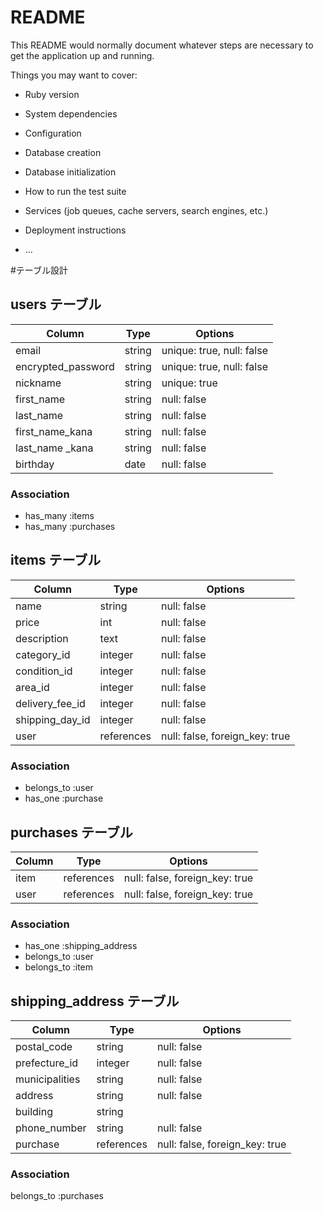 # README

This README would normally document whatever steps are necessary to get the
application up and running.

Things you may want to cover:

* Ruby version

* System dependencies

* Configuration

* Database creation

* Database initialization

* How to run the test suite

* Services (job queues, cache servers, search engines, etc.)

* Deployment instructions

* ...

#テーブル設計
## users テーブル
| Column             | Type   | Options                   |
| ------------------ | ------ | ------------------------- |
| email              | string | unique: true, null: false |
| encrypted_password | string | unique: true, null: false |
| nickname           | string | unique: true              |
| first_name         | string | null: false               |
| last_name          | string | null: false               |
| first_name_kana    | string | null: false               |
| last_name _kana    | string | null: false               |
| birthday           | date   | null: false               |
### Association
- has_many :items
- has_many :purchases


## items テーブル
| Column          | Type       | Options                        |
| --------------- | ---------- | ------------------------------ |
| name            | string     | null: false                    |
| price           | int        | null: false                    |
| description     | text       | null: false                    |
| category_id     | integer    | null: false                    |
| condition_id    | integer    | null: false                    |
| area_id         | integer    | null: false                    |
| delivery_fee_id | integer    | null: false                    |
| shipping_day_id | integer    | null: false                    |
| user            | references | null: false, foreign_key: true |
### Association
- belongs_to :user
- has_one :purchase


## purchases テーブル
| Column       | Type       | Options                        |
| ------------ | ---------- | ------------------------------ |
| item         | references | null: false, foreign_key: true |
| user         | references | null: false, foreign_key: true |
### Association 
- has_one :shipping_address
- belongs_to :user
- belongs_to :item


## shipping_address テーブル
| Column         | Type       | Options                        |
| -------------- | ---------- | ------------------------------ |
| postal_code    | string     | null: false                    |
| prefecture_id  | integer    | null: false                    |
| municipalities | string     | null: false                    |
| address        | string     | null: false                    |
| building       | string     |                                |
| phone_number   | string     | null: false                    |
| purchase       | references | null: false, foreign_key: true |
### Association
belongs_to :purchases
